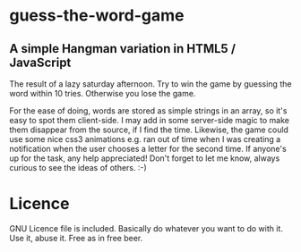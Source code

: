 # guess-the-word-game
## A simple Hangman variation in HTML5 / JavaScript

The result of a lazy saturday afternoon. Try to win the game by guessing the word within 10 tries. Otherwise you lose the game.

For the ease of doing, words are stored as simple strings in an array, so it's easy to spot them client-side. I may add in some server-side magic to make them disappear from the source, if I find the time. Likewise, the game could use some nice css3 animations e.g. ran out of time when I was creating a notification when the user chooses a letter for the second time. If anyone's up for the task, any help appreciated! Don't forget to let me know, always curious to see the ideas of others. :-)

# Licence
GNU Licence file is included. Basically do whatever you want to do with it. Use it, abuse it. Free as in free beer.
